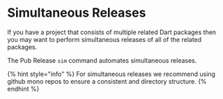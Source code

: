 # Simultaneous Releases

If you have a project that consists of multiple related Dart packages then you may want to perform simultaneous releases of all of the related packages.

The Pub Release `sim` command automates simultaneous releases.

{% hint style="info" %}
For simultaneous releases we recommend using github mono repos to ensure a consistent and directory structure.
{% endhint %}

## 

## 

## 





